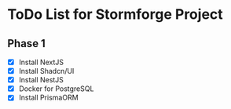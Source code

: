 # ToDo List for Stormforge Project

## Phase 1

- [x] Install NextJS
- [x] Install Shadcn/UI
- [x] Install NestJS
- [x] Docker for PostgreSQL
- [x] Install PrismaORM
